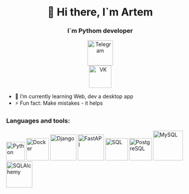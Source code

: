 <div id="header" align="center">
    <h1>👋 Hi there, I`m Artem</h1>
    <h3>I`m Pythom developer</h3>
</div>
<div id="body" align="center">
    <a href="https://t.me/mashinka98">
        <img src="https://cdn-icons-png.flaticon.com/128/3488/3488463.png" alt="Telegram" width="68px"/>
    </a>
    <br>
    <a href="https://vk.com/libimiq_artemka">
        <img src="https://cdn-icons-png.flaticon.com/128/3536/3536582.png" alt="VK" width="60px"/>
    </a>
</div>

<!--
**ArtemPristavka/ArtemPristavka** is a ✨ _special_ ✨ repository because its `README.md` (this file) appears on your GitHub profile.

Here are some ideas to get you started:

- 🔭 I’m currently working on ...
- 🤔 I’m looking for help with ...
- 👯 I’m looking to collaborate on ...
- 💬 Ask me about ...
- 😄 Pronouns: ...
- 📫 How to reach me: ...
-->
- 🌱 I’m currently learning Web, dev a desktop app
- ⚡ Fun fact: Make mistakes - it helps
<div>
    <h3>Languages and tools:</h3>
</div>
<div id="footer" align="left">
    <img src="https://cdn-icons-png.flaticon.com/128/5968/5968350.png" alt="Python" width="50">
    <img src="https://cdn.jsdelivr.net/gh/devicons/devicon@latest/icons/docker/docker-original-wordmark.svg" alt="Docker" width="60"/>
    <img src="https://cdn.jsdelivr.net/gh/devicons/devicon@latest/icons/django/django-plain-wordmark.svg" alt="Django" width="70"/>
    <img src="https://cdn.jsdelivr.net/gh/devicons/devicon@latest/icons/fastapi/fastapi-plain-wordmark.svg" alt="FastAPI" width="70"/>
    <img src="https://cdn.jsdelivr.net/gh/devicons/devicon@latest/icons/azuresqldatabase/azuresqldatabase-original.svg" alt="SQL" width="60"/>
    <img src="https://cdn.jsdelivr.net/gh/devicons/devicon@latest/icons/postgresql/postgresql-original-wordmark.svg" alt="PostgreSQL" width="60"/>
    <img src="https://cdn.jsdelivr.net/gh/devicons/devicon@latest/icons/mysql/mysql-original-wordmark.svg" alt="MySQL" width="80"/>
    <img src="https://cdn.jsdelivr.net/gh/devicons/devicon@latest/icons/sqlalchemy/sqlalchemy-original.svg" alt="SQLAlchemy" width="70"/>
</div>
